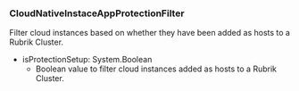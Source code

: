 ### CloudNativeInstaceAppProtectionFilter
Filter cloud instances based on whether they have been added as hosts to a Rubrik Cluster.

- isProtectionSetup: System.Boolean
  - Boolean value to filter cloud instances added as hosts to a Rubrik Cluster.
